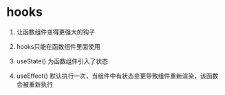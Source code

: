 # hooks
1. 让函数组件变得更强大的钩子
2. hooks只能在函数组件里面使用

1. useState() 为函数组件引入了状态
2. useEffect() 默认执行一次，当组件中有状态变更导致组件重新渲染，该函数会被重新执行